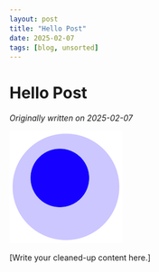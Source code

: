 ```yaml
---
layout: post
title: "Hello Post"
date: 2025-02-07
tags: [blog, unsorted]
---
```


# Hello Post

*Originally written on 2025-02-07*

![All images go in the _posts/images folder.](images/foam-icon.png)

[Write your cleaned-up content here.]
